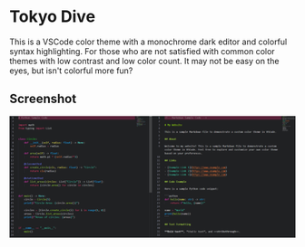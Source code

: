 # Tokyo Dive

This is a VSCode color theme with a monochrome dark editor and colorful syntax highlighting. For those who are not satisfied with common color themes with low contrast and low color count. It may not be easy on the eyes, but isn't colorful more fun?

## Screenshot

![ScreenShot](https://raw.githubusercontent.com/sukemoritech/tokyo-dive/main/screenshot.png)
